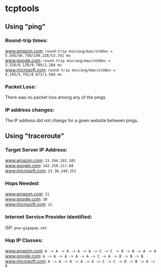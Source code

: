# tcptools

## Using "ping"

### Round-trip times:

www.amazon.com: ```round-trip min/avg/max/stddev = 5.445/56.750/149.228/53.741 ms```  
www.google.com: ```round-trip min/avg/max/stddev = 3.326/6.128/9.709/2.284 ms```  
www.microsoft.com: ```round-trip min/avg/max/stddev = 4.195/5.791/8.673/1.569 ms```  

### Packet Loss:

There was no packet loss among any of the pings.

### IP address changes:

The IP address did not change for a given website between pings.

## Using "traceroute"

### Target Server IP Address:

www.amazon.com: ```23.194.102.185```  
www.google.com: ```142.250.217.68```  
www.microsoft.com: ```23.36.249.251```

### Hops Needed:

www.amazon.com: ```11```  
www.google.com: ```10```  
www.microsoft.com: ```11```

### Internet Service Provider Identified:

ISP: ```pnw-gigapop.net```

### Hop IP Classes:

www.amazon.com: ```A -> A -> A -> A -> A -> C -> C -> B -> B -> A -> A```  
www.google.com: ```A -> A -> A -> A -> A -> C -> A -> B -> B -> B```  
www.microsoft.com: ```A -> A -> A -> A -> A -> C -> C -> B -> B -> A -> A```  
